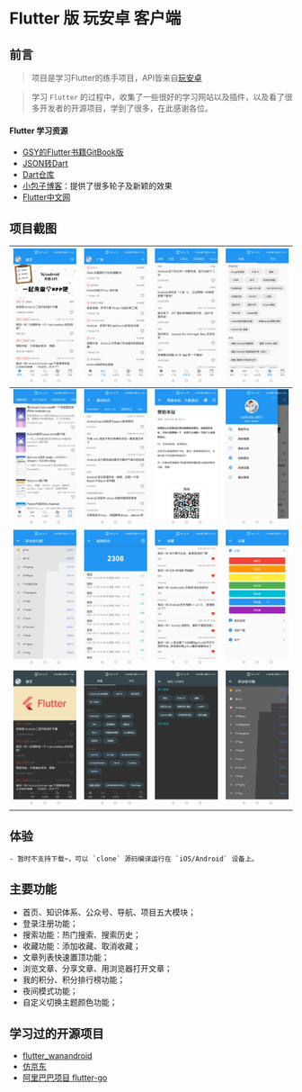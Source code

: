 # Flutter 版 玩安卓 客户端


## 前言

> 项目是学习Flutter的练手项目，API皆来自[玩安卓](https://www.wanandroid.com/blog/show/2)

> 学习 `Flutter` 的过程中，收集了一些很好的学习网站以及插件，以及看了很多开发者的开源项目，学到了很多，在此感谢各位。

#### Flutter 学习资源
- [GSY的Flutter书籍GitBook版](https://guoshuyu.cn/home/wx/Flutter-1.html)
- [JSON转Dart](https://jsontodart.com/)
- [Dart仓库](https://pub.dev/)
- [小包子博客](https://xbzweb.com/)：提供了很多轮子及新颖的效果
- [Flutter中文网](https://flutterchina.club/)

## 项目截图

| ![](img/01.jpg) | ![](img/02.jpg) | ![](img/03.jpg) | ![](img/04.jpg) |
| --- | --- | --- | --- |
| ![](img/05.jpg) | ![](img/06.jpg) | ![](img/07.jpg) | ![](img/08.jpg) |
| ![](img/09.jpg) | ![](img/10.jpg) | ![](img/11.jpg) | ![](img/12.jpg) |
| ![](img/13.jpg) | ![](img/14.jpg) | ![](img/15.jpg) | ![](img/16.jpg) |

## 体验
    - 暂时不支持下载~，可以 `clone` 源码编译运行在 `iOS/Android` 设备上。

## 主要功能

- 首页、知识体系、公众号、导航、项目五大模块；
- 登录注册功能；
- 搜索功能：热门搜索、搜索历史；
- 收藏功能：添加收藏、取消收藏；
- 文章列表快速置顶功能；
- 浏览文章、分享文章、用浏览器打开文章；
- 我的积分、积分排行榜功能；
- 夜间模式功能；
- 自定义切换主题颜色功能；

## 学习过的开源项目
- [flutter_wanandroid](https://github.com/iceCola7/flutter_wanandroid/pulls)
- [仿京东](https://github.com/DiscoverForever/learn_flutter)
- [阿里巴巴项目 flutter-go](https://github.com/alibaba/flutter-go)
